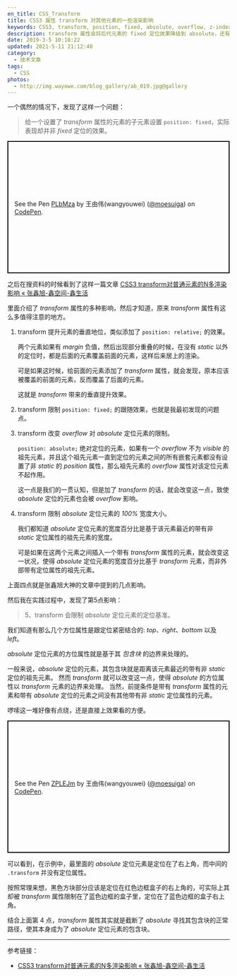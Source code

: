 ```yaml
---
en_title: CSS_Transform
title: CSS3 属性 transform 对其他元素的一些渲染影响
keywords: CSS3, transform, position, fixed, absolute, overflow, z-index, width percent
description: transform 属性会将后代元素的 fixed 定位效果降级到 absolute，还有提升元素层级的效果，同时还会影响 absolute 定位元素在 overflow 属性不为 visible 内的表现以及宽度百分比的容器基准。
date: 2019-3-5 10:18:22
updated: 2021-5-11 21:12:40
category:
  - 技术文章
tags:
  - CSS
photos:
  - http://img.wayowe.com/blog_gallery/ab_019.jpg@gallery
---
```


一个偶然的情况下，发现了这样一个问题：

> 给一个设置了 *transform* 属性的元素的子元素设置 `position: fixed`，实际表现却并非 *fixed* 定位的效果。

<p class="codepen" data-height="300" data-theme-id="36319" data-default-tab="css,result" data-user="moesuiga" data-slug-hash="PLbMza" style="height: 300px; box-sizing: border-box; display: flex; align-items: center; justify-content: center; border: 2px solid black; margin: 1em 0; padding: 1em;" data-pen-title="PLbMza">
  <span>See the Pen <a href="https://codepen.io/moesuiga/pen/PLbMza/">
  PLbMza</a> by 王由伟(wangyouwei) (<a href="https://codepen.io/moesuiga">@moesuiga</a>)
  on <a href="https://codepen.io">CodePen</a>.</span>
</p>
<script async src="https://static.codepen.io/assets/embed/ei.js"></script>

之后在搜资料的时候看到了这样一篇文章 [CSS3 transform对普通元素的N多渲染影响 «  张鑫旭-鑫空间-鑫生活](https://www.zhangxinxu.com/wordpress/2015/05/css3-transform-affect/)

里面介绍了 *transform* 属性的多种影响，然后才知道，原来 *transform* 属性有这么多值得注意的地方。

1. transform 提升元素的垂直地位，类似添加了 `position: relative;` 的效果。

    两个元素如果有 *margin* 负值，然后出现部分重叠的时候，在没有 *static* 以外的定位时，都是后面的元素覆盖前面的元素，这样后来居上的渲染。

    可是如果这时候，给前面的元素添加了 *transform* 属性，就会发现，原本应该被覆盖的前面的元素，反而覆盖了后面的元素。

    这就是 *transform* 带来的垂直提升效果。

2. transform 限制 `position: fixed;` 的跟随效果，也就是我最初发现的问题点。

3. transform 改变 *overflow* 对 *absolute* 定位元素的限制。

    `position: absolute;` 绝对定位的元素，如果有一个 *overflow* 不为 *visible* 的祖先元素，并且这个祖先元素一直到定位的元素之间的所有嵌套元素都没有设置了非 *static* 的 *position* 属性，那么祖先元素的 *overflow* 属性对该定位元素不起作用。

    这一点是我们的一贯认知，但是加了 *transform* 的话，就会改变这一点，致使 *absolute* 定位的元素也会被 *overflow* 影响。

4. transform 限制 *absolute* 定位元素的 *100%* 宽度大小。

    我们都知道 *absolute* 定位元素的宽度百分比是基于该元素最近的带有非 *static* 定位属性的祖先元素的宽度。

    可是如果在这两个元素之间插入一个带有 *transform* 属性的元素，就会改变这一状况，使得 *absolute* 定位元素的宽度百分比基于 *transform* 元素，而非外部带有定位属性的祖先元素。

上面四点就是张鑫旭大神的文章中提到的几点影响。

然后我在实践过程中，发现了第5点影响：

> 5、transform 会限制 *absolute* 定位元素的定位基准。

我们知道有那么几个方位属性是跟定位紧密结合的: *top*、*right*、*bottom* 以及 *left*。

*absolute* 定位元素的方位属性就是基于其 *包含块* 的边界来处理的。

一般来说，*absolute* 定位的元素，其包含块就是距离该元素最近的带有非 *static* 定位的祖先元素。
然而 *transform* 就可以改变这一点，使得 *absolute* 的方位属性以 *transform* 元素的边界来处理。
当然，前提条件是带有 *transform* 属性的元素和带有 *absolute* 定位的元素之间没有其他带有非 *static* 定位属性的元素。

啰嗦这一堆好像有点绕，还是直接上效果看的方便。

<p class="codepen" data-height="300" data-theme-id="36319" data-default-tab="css,result" data-user="moesuiga" data-slug-hash="ZPLEJm" style="height: 300px; box-sizing: border-box; display: flex; align-items: center; justify-content: center; border: 2px solid black; margin: 1em 0; padding: 1em;" data-pen-title="ZPLEJm">
  <span>See the Pen <a href="https://codepen.io/moesuiga/pen/ZPLEJm/">
  ZPLEJm</a> by 王由伟(wangyouwei) (<a href="https://codepen.io/moesuiga">@moesuiga</a>)
  on <a href="https://codepen.io">CodePen</a>.</span>
</p>

可以看到，在示例中，最里面的 *absolute* 定位元素是定位在了右上角，而中间的 `.transform` 并没有定位属性。

按照常理来想，黑色方块部分应该是定位在红色边框盒子的右上角的，可实际上其却被 *transform* 属性限制在了蓝色边框的盒子里，定位在了蓝色边框的盒子右上角。

结合上面第 4 点，*transform* 属性其实就是截断了 *absolute* 寻找其包含块的正常路径，使其本身成为了 *absolute* 定位元素的包含块。

----

参考链接：

- [CSS3 transform对普通元素的N多渲染影响 «  张鑫旭-鑫空间-鑫生活](https://www.zhangxinxu.com/wordpress/2015/05/css3-transform-affect/)
